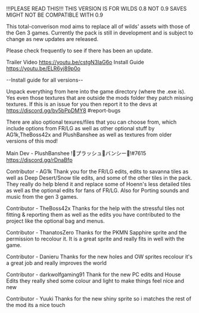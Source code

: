 !!!PLEASE READ THIS!!! THIS VERSION IS FOR WILDS 0.8 NOT 0.9 SAVES MIGHT NOT BE COMPATIBLE WITH 0.9

This total-converison mod aims to replace all of wilds' assets with those of the Gen 3 games. 
Currently the pack is still in development and is subject to change as new updates are released. 

Please check frequently to see if there has been an update.

Trailer Video https://youtu.be/cstgN3laG6o
Install Guide https://youtu.be/ELR6yj89p0o

--Install guide for all versions--

Unpack everything from here into the game directory (where the .exe is).
Yes even those textures that are outside the mods folder they
patch missing textures.
If this is an issue for you then report it to the devs
at https://discord.gg/bv5bPpDMY8 #report-bugs

There are also optional texures/files that you can choose from, which include options from
FR/LG as well as other optional stuff by AG1k,TheBoss42x and PlushBanshee as well as textures from older versions of this mod!

Main Dev - PlushBanshee
!🎀プラッシュ🦄バンシー🎀!#7615
https://discord.gg/rDnaBfp

Contributor - AG1k
Thank you for the FR/LG edits, edits to savanna tiles as well as  Deep Desert/Snow tile edits, 
and some of the other tiles in the pack. They really do help blend it and replace some of Hoenn's less detailed tiles 
as well as the optional edits for fans of FR/LG. Also for Porting sounds and music from the gen 3 games.

Contributor - TheBoss42x
Thanks for the help with the stressful tiles not fitting & reporting them
as well as the edits you have contributed to the project like the optional bag and menus.

Contributor - ThanatosZero
Thanks for the PKMN Sapphire sprite and the permission to recolour it.
It is a great sprite and really fits in well with the game.

Contributor - Danieru
Thanks for the new holes and OW sprites recolour it's a great job and really improves the world

Contributor - darkwolfgaming91
Thank for the new PC edits and House Edits they really shed some colour and light to make things
feel nice and new

Contributor - Yuuki
Thanks for the new shiny sprite so i matches the rest of the mod its a nice touch
